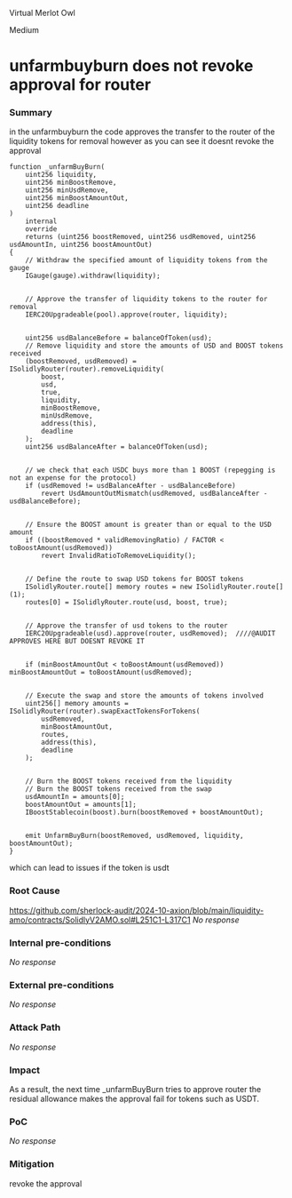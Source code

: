 Virtual Merlot Owl

Medium

# unfarmbuyburn does not revoke approval for router

### Summary

in the unfarmbuyburn the code approves the transfer to the router of the liquidity tokens for removal however as you can see it doesnt revoke the approval 





    function _unfarmBuyBurn(
        uint256 liquidity,
        uint256 minBoostRemove,
        uint256 minUsdRemove,
        uint256 minBoostAmountOut,
        uint256 deadline
    )
        internal
        override
        returns (uint256 boostRemoved, uint256 usdRemoved, uint256 usdAmountIn, uint256 boostAmountOut)
    {
        // Withdraw the specified amount of liquidity tokens from the gauge
        IGauge(gauge).withdraw(liquidity);


        // Approve the transfer of liquidity tokens to the router for removal
        IERC20Upgradeable(pool).approve(router, liquidity);


        uint256 usdBalanceBefore = balanceOfToken(usd);
        // Remove liquidity and store the amounts of USD and BOOST tokens received
        (boostRemoved, usdRemoved) = ISolidlyRouter(router).removeLiquidity(
            boost,
            usd,
            true,
            liquidity,
            minBoostRemove,
            minUsdRemove,
            address(this),
            deadline
        );
        uint256 usdBalanceAfter = balanceOfToken(usd);


        // we check that each USDC buys more than 1 BOOST (repegging is not an expense for the protocol)
        if (usdRemoved != usdBalanceAfter - usdBalanceBefore)
            revert UsdAmountOutMismatch(usdRemoved, usdBalanceAfter - usdBalanceBefore);


        // Ensure the BOOST amount is greater than or equal to the USD amount
        if ((boostRemoved * validRemovingRatio) / FACTOR < toBoostAmount(usdRemoved))
            revert InvalidRatioToRemoveLiquidity();


        // Define the route to swap USD tokens for BOOST tokens
        ISolidlyRouter.route[] memory routes = new ISolidlyRouter.route[](1);
        routes[0] = ISolidlyRouter.route(usd, boost, true);


        // Approve the transfer of usd tokens to the router
        IERC20Upgradeable(usd).approve(router, usdRemoved);  ////@AUDIT APPROVES HERE BUT DOESNT REVOKE IT


        if (minBoostAmountOut < toBoostAmount(usdRemoved)) minBoostAmountOut = toBoostAmount(usdRemoved);


        // Execute the swap and store the amounts of tokens involved
        uint256[] memory amounts = ISolidlyRouter(router).swapExactTokensForTokens(
            usdRemoved,
            minBoostAmountOut,
            routes,
            address(this),
            deadline
        );


        // Burn the BOOST tokens received from the liquidity
        // Burn the BOOST tokens received from the swap
        usdAmountIn = amounts[0];
        boostAmountOut = amounts[1];
        IBoostStablecoin(boost).burn(boostRemoved + boostAmountOut);


        emit UnfarmBuyBurn(boostRemoved, usdRemoved, liquidity, boostAmountOut);
    }    

which can lead to issues if the token is usdt

### Root Cause
https://github.com/sherlock-audit/2024-10-axion/blob/main/liquidity-amo/contracts/SolidlyV2AMO.sol#L251C1-L317C1
_No response_

### Internal pre-conditions

_No response_

### External pre-conditions

_No response_

### Attack Path

_No response_

### Impact

As a result, the next time  _unfarmBuyBurn tries to approve router  the residual allowance makes the approval fail for tokens such as USDT.

### PoC

_No response_

### Mitigation

revoke the approval